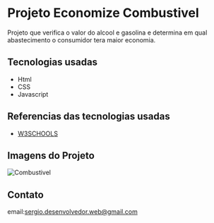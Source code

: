 # Projeto Economize Combustivel

Projeto que verifica o valor do alcool e gasolina e determina em qual
abastecimento o consumidor tera maior economia.

## Tecnologias usadas

- Html 
- CSS
- Javascript 

## Referencias das tecnologias usadas

-  [W3SCHOOLS](https://www.w3schools.com/) 

## Imagens do Projeto

![Combustivel](https://user-images.githubusercontent.com/23404398/174065494-cddbd267-4459-469f-b79e-595181e32c9f.jpg)


## Contato

email:sergio.desenvolvedor.web@gmail.com

